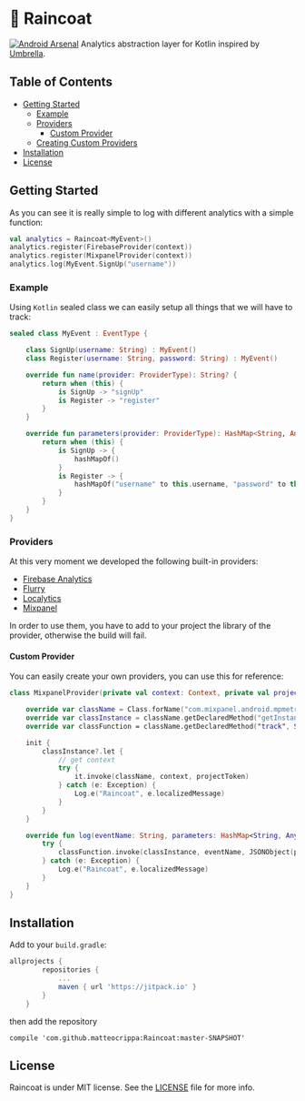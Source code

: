 # 🧥 Raincoat
[![Android Arsenal](https://img.shields.io/badge/Android%20Arsenal-Raincoat-brightgreen.svg?style=flat)](https://android-arsenal.com/details/1/6608)
Analytics abstraction layer for Kotlin inspired by [Umbrella](https://github.com/devxoul/Umbrella).

## Table of Contents

* [Getting Started](#getting-started)
    * [Example](#example)
    * [Providers](#providers)
        * [Custom Provider](#custom-provider)
    * [Creating Custom Providers](#creating-custom-providers)
* [Installation](#installation)
* [License](#license)

## Getting Started

As you can see it is really simple to log with different analytics with a simple function:

```kotlin
val analytics = Raincoat<MyEvent>()
analytics.register(FirebaseProvider(context))
analytics.register(MixpanelProvider(context))
analytics.log(MyEvent.SignUp("username"))
```

### Example

Using `Kotlin` sealed class we can easily setup all things that we will have to track:

```kotlin
sealed class MyEvent : EventType {

    class SignUp(username: String) : MyEvent()
    class Register(username: String, password: String) : MyEvent()

    override fun name(provider: ProviderType): String? {
        return when (this) {
            is SignUp -> "signUp"
            is Register -> "register"
        }
    }

    override fun parameters(provider: ProviderType): HashMap<String, Any>? {
        return when (this) {
            is SignUp -> {
                hashMapOf()
            }
            is Register -> {
                hashMapOf("username" to this.username, "password" to this.password))
            }
        }
    }
}
```

### Providers
At this very moment we developed the following built-in providers:

- [Firebase Analytics](https://firebase.google.com/docs/analytics/android/start/)
- [Flurry](https://developer.yahoo.com/flurry/docs/analytics/gettingstarted/android/)
- [Localytics](https://docs.localytics.com/dev/android.html#standard-event-logged-out-android)
- [Mixpanel](https://mixpanel.com/help/reference/android)


In order to use them, you have to add to your project the library of the provider, otherwise the build will fail.

#### Custom Provider
You can easily create your own providers, you can use this for reference:

```kotlin
class MixpanelProvider(private val context: Context, private val projectToken: String) : ProviderType {

    override var className = Class.forName("com.mixpanel.android.mpmetrics.MixpanelAPI")
    override var classInstance = className.getDeclaredMethod("getInstance", Context::class.java, String::class.java)
    override var classFunction = className.getDeclaredMethod("track", String::class.java, JSONObject::class.java)

    init {
        classInstance?.let {
            // get context
            try {
                it.invoke(className, context, projectToken)
            } catch (e: Exception) {
                Log.e("Raincoat", e.localizedMessage)
            }
        }
    }

    override fun log(eventName: String, parameters: HashMap<String, Any>?) {
        try {
            classFunction.invoke(classInstance, eventName, JSONObject(parameters))
        } catch (e: Exception) {
            Log.e("Raincoat", e.localizedMessage)
        }
    }
}
```

## Installation

Add to your `build.gradle`:

```gradle
allprojects {
		repositories {
			...
			maven { url 'https://jitpack.io' }
		}
	}
```

then add the repository

```aidl
compile 'com.github.matteocrippa:Raincoat:master-SNAPSHOT'
```

## License
Raincoat is under MIT license. See the [LICENSE](LICENSE) file for more info.